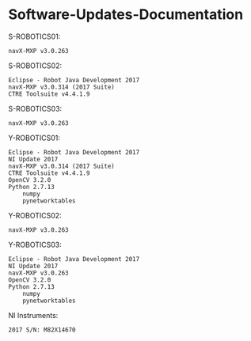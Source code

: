 # Software-Updates-Documentation

S-ROBOTICS01:

	navX-MXP v3.0.263


S-ROBOTICS02:
	
	Eclipse - Robot Java Development 2017
	navX-MXP v3.0.314 (2017 Suite)
	CTRE Toolsuite v4.4.1.9


S-ROBOTICS03:

	navX-MXP v3.0.263


Y-ROBOTICS01:

	Eclipse - Robot Java Development 2017
	NI Update 2017
	navX-MXP v3.0.314 (2017 Suite)
	CTRE Toolsuite v4.4.1.9
	OpenCV 3.2.0
	Python 2.7.13
		numpy
		pynetworktables
  

Y-ROBOTICS02:

	navX-MXP v3.0.263


Y-ROBOTICS03:

	Eclipse - Robot Java Development 2017
	NI Update 2017
	navX-MXP v3.0.263
	OpenCV 3.2.0
	Python 2.7.13
		numpy
		pynetworktables
		
NI Instruments:

	2017 S/N: M82X14670
